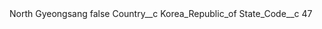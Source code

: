<?xml version="1.0" encoding="UTF-8"?>
<CustomMetadata xmlns="http://soap.sforce.com/2006/04/metadata" xmlns:xsi="http://www.w3.org/2001/XMLSchema-instance" xmlns:xsd="http://www.w3.org/2001/XMLSchema">
    <label>North Gyeongsang</label>
    <protected>false</protected>
    <values>
        <field>Country__c</field>
        <value xsi:type="xsd:string">Korea_Republic_of</value>
    </values>
    <values>
        <field>State_Code__c</field>
        <value xsi:type="xsd:string">47</value>
    </values>
</CustomMetadata>

